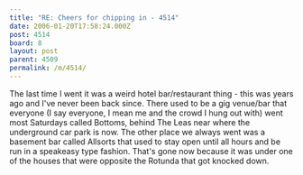 ```yaml
---
title: "RE: Cheers for chipping in - 4514"
date: 2006-01-20T17:58:24.000Z
post: 4514
board: 8
layout: post
parent: 4509
permalink: /m/4514/
---
```

The last time I went it was a weird hotel bar/restaurant thing - this was years ago and I've never been back since. There used to be a gig venue/bar that everyone (I say everyone, I mean me and the crowd I hung out with) went most Saturdays called Bottoms, behind The Leas near where the underground car park is now. The other place we always went was a basement bar called Allsorts that used to stay open until all hours and be run in a speakeasy type fashion. That's gone now because it was under one of the houses that were opposite the Rotunda that got knocked down.
